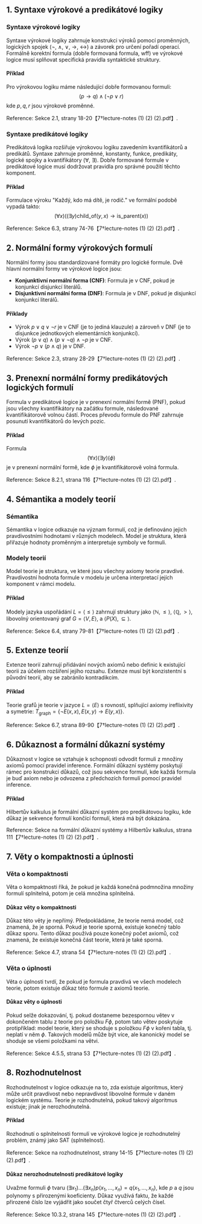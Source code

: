 ## 1. Syntaxe výrokové a predikátové logiky
### Syntaxe výrokové logiky
Syntaxe výrokové logiky zahrnuje konstrukci výroků pomocí proměnných, logických spojek (¬, ∧, ∨, →, ↔) a závorek pro určení pořadí operací. Formálně korektní formula (dobře formovaná formula, wff) ve výrokové logice musí splňovat specifická pravidla syntaktické struktury.

#### Příklad
Pro výrokovou logiku máme následující dobře formovanou formuli:
$$ (p \rightarrow q) \land (\neg p \lor r) $$
kde $p, q, r$ jsou výrokové proměnné.

Reference: Sekce 2.1, strany 18-20【7†lecture-notes (1) (2) (2).pdf】.

### Syntaxe predikátové logiky
Predikátová logika rozšiřuje výrokovou logiku zavedením kvantifikátorů a predikátů. Syntaxe zahrnuje proměnné, konstanty, funkce, predikáty, logické spojky a kvantifikátory (∀, ∃). Dobře formované formule v predikátové logice musí dodržovat pravidla pro správné použití těchto komponent.

#### Příklad
Formulace výroku "Každý, kdo má dítě, je rodič." ve formální podobě vypadá takto:
$$ (\forall x)((\exists y) \text{child\_of}(y, x) \rightarrow \text{is\_parent}(x)) $$

Reference: Sekce 6.3, strany 74-76【7†lecture-notes (1) (2) (2).pdf】.

## 2. Normální formy výrokových formulí
Normální formy jsou standardizované formáty pro logické formule. Dvě hlavní normální formy ve výrokové logice jsou:

- **Konjunktivní normální forma (CNF)**: Formula je v CNF, pokud je konjunkcí disjunkcí literálů.
- **Disjunktivní normální forma (DNF)**: Formula je v DNF, pokud je disjunkcí konjunkcí literálů.

#### Příklady
- Výrok $p \lor q \lor \neg r$ je v CNF (je to jediná klauzule) a zároveň v DNF (je to disjunkce jednotkových elementárních konjunkcí).
- Výrok $(p \lor q) \land (p \lor \neg q) \land \neg p$ je v CNF.
- Výrok $\neg p \lor (p \land q)$ je v DNF.

Reference: Sekce 2.3, strany 28-29【7†lecture-notes (1) (2) (2).pdf】.

## 3. Prenexní normální formy predikátových logických formulí
Formula v predikátové logice je v prenexní normální formě (PNF), pokud jsou všechny kvantifikátory na začátku formule, následované kvantifikátorově volnou částí. Proces převodu formule do PNF zahrnuje posunutí kvantifikátorů do levých pozic.

#### Příklad
Formula $$(\forall x) (\exists y) (\phi)$$ je v prenexní normální formě, kde $\phi$ je kvantifikátorově volná formula.

Reference: Sekce 8.2.1, strana 116【7†lecture-notes (1) (2) (2).pdf】.

## 4. Sémantika a modely teorií
### Sémantika
Sémantika v logice odkazuje na význam formulí, což je definováno jejich pravdivostními hodnotami v různých modelech. Model je struktura, která přiřazuje hodnoty proměnným a interpretuje symboly ve formuli.

### Modely teorií
Model teorie je struktura, ve které jsou všechny axiomy teorie pravdivé. Pravdivostní hodnota formule v modelu je určena interpretací jejích komponent v rámci modelu.

#### Příklad
Modely jazyka uspořádání $L = \langle \leq \rangle$ zahrnují struktury jako $\langle \mathbb{N}, \leq \rangle$, $\langle \mathbb{Q}, > \rangle$, libovolný orientovaný graf $G = \langle V, E \rangle$, a $\langle P(X), \subseteq \rangle$.

Reference: Sekce 6.4, strany 79-81【7†lecture-notes (1) (2) (2).pdf】.

## 5. Extenze teorií
Extenze teorií zahrnují přidávání nových axiomů nebo definic k existující teorii za účelem rozšíření jejího rozsahu. Extenze musí být konzistentní s původní teorií, aby se zabránilo kontradikcím.

#### Příklad
Teorie grafů je teorie v jazyce $L = \langle E \rangle$ s rovností, splňující axiomy ireflixivity a symetrie: $T_{\text{graph}} = \{¬E(x, x), E(x, y) \rightarrow E(y, x)\}$.

Reference: Sekce 6.7, strana 89-90【7†lecture-notes (1) (2) (2).pdf】.

## 6. Důkaznost a formální důkazní systémy
Důkaznost v logice se vztahuje k schopnosti odvodit formuli z množiny axiomů pomocí pravidel inference. Formální důkazní systémy poskytují rámec pro konstrukci důkazů, což jsou sekvence formulí, kde každá formula je buď axiom nebo je odvozena z předchozích formulí pomocí pravidel inference.

#### Příklad
Hilbertův kalkulus je formální důkazní systém pro predikátovou logiku, kde důkaz je sekvence formulí končící formulí, která má být dokázána.

Reference: Sekce na formální důkazní systémy a Hilbertův kalkulus, strana 111【7†lecture-notes (1) (2) (2).pdf】.

## 7. Věty o kompaktnosti a úplnosti
### Věta o kompaktnosti
Věta o kompaktnosti říká, že pokud je každá konečná podmnožina množiny formulí splnitelná, potom je celá množina splnitelná.

#### Důkaz věty o kompaktnosti
Důkaz této věty je nepřímý. Předpokládáme, že teorie nemá model, což znamená, že je sporná. Pokud je teorie sporná, existuje konečný tablo důkaz sporu. Tento důkaz používá pouze konečný počet axiomů, což znamená, že existuje konečná část teorie, která je také sporná.

Reference: Sekce 4.7, strana 54【7†lecture-notes (1) (2) (2).pdf】.

### Věta o úplnosti
Věta o úplnosti tvrdí, že pokud je formula pravdivá ve všech modelech teorie, potom existuje důkaz této formule z axiomů teorie.

#### Důkaz věty o úplnosti
Pokud selže dokazování, tj. pokud dostaneme bezespornou větev v dokončeném tablu z teorie pro položku $F\phi$, potom tato větev poskytuje protipříklad: model teorie, který se shoduje s položkou $F\phi$ v kořeni tabla, tj. neplatí v něm $\phi$. Takových modelů může být více, ale kanonický model se shoduje se všemi položkami na větvi.

Reference: Sekce 4.5.5, strana 53【7†lecture-notes (1) (2) (2).pdf】.

## 8. Rozhodnutelnost
Rozhodnutelnost v logice odkazuje na to, zda existuje algoritmus, který může určit pravdivost nebo nepravdivost libovolné formule v daném logickém systému. Teorie je rozhodnutelná, pokud takový algoritmus existuje; jinak je nerozhodnutelná.

#### Příklad
Rozhodnutí o splnitelnosti formulí ve výrokové logice je rozhodnutelný problém, známý jako SAT (splnitelnost).

Reference: Sekce na rozhodnutelnost, strany 14-15【7†lecture-notes (1) (2) (2).pdf】.

#### Důkaz nerozhodnutelnosti predikátové logiky
Uvažme formuli $\phi$ tvaru $(\exists x_1) \ldots (\exists x_n) p(x_1, \ldots, x_n) = q(x_1, \ldots, x_n)$, kde $p$ a $q$ jsou polynomy s přirozenými koeficienty. Důkaz využívá faktu, že každé přirozené číslo lze vyjádřit jako součet čtyř čtverců celých čísel.

Reference: Sekce 10.3.2, strana 145【7†lecture-notes (1) (2) (2).pdf】.

